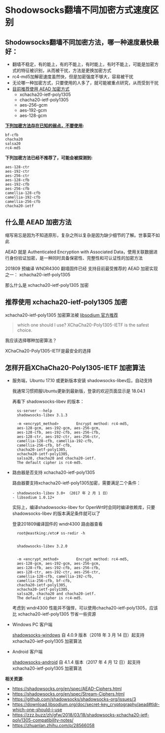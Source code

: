 Shodowsocks翻墙不同加密方式速度区别
==============================

Shodowsocks翻墙不同加密方法，哪一种速度最快最好：
--------

- 翻墙不稳定，有的能上，有的不能上，有时能上，有时不能上，可能是加密方式的特征被识别，从而被干扰，方法是更换加密方式
- rc4-md5加解密速度虽然快，但是加密强度不够大，容易被干扰
- 无论哪一种加密方式，只要使用的人多了，就可能被重点研究，从而受到干扰
- [目前推荐使用 AEAD 加密方式](https://shadowsocks.org/en/spec/AEAD-Ciphers.html)
  * xchacha20-ietf-poly1305  
  * chacha20-ietf-poly1305
  * aes-256-gcm
  * aes-192-gcm
  * aes-128-gcm

**[下列加密方法存在已知的弱点，不要使用](https://shadowsocks.org/en/spec/Stream-Ciphers.html):**

    bf-cfb
    chacha20
    salsa20
    rc4-md5

**下列加密方法已经不推荐了，可能会被探测到:**

    aes-128-ctr
    aes-192-ctr
    aes-256-ctr
    aes-128-cfb
    aes-192-cfb
    aes-256-cfb
    camellia-128-cfb
    camellia-192-cfb
    camellia-256-cfb
    chacha20-ietf

什么是 AEAD 加密方法
--------

缩写易忘是因为不知道原形，复杂之所以复杂是因为缺少细节的了解。世事莫不如此

AEAD 就是 Authenticated Encryption with Associated Data，使用关联数据进行身份验证加密，是一种同时具备保密性、完整性和可认证性的加密方法

201809 预编译 WNDR4300 翻墙固件已经 支持目前最受推荐的 AEAD 加密实现之一： xchacha20-ietf-poly1305

那么什么是 xchacha20-ietf-poly1305 加密

推荐使用 xchacha20-ietf-poly1305 加密
--------

xchacha20-ietf-poly1305 加密算法被 [libsodium 官方推荐](https://download.libsodium.org/doc/secret-key_cryptography/aead#tldr-which-one-should-i-use)

> which one should I use?
> XChaCha20-Poly1305-IETF is the safest choice.

我应该选择哪种加密算法？

XChaCha20-Poly1305-IETF是最安全的选择

怎样开启XChaCha20-Poly1305-IETF 加密算法
--------

- 服务端，Ubuntu 17.10 或更新版本安装 shadowsocks-libev后，自动支持

    我通常习惯把服Ubuntu更新到最新版，登录的欢迎页面显示是 18.04.1

    再看下 shadowsocks-libev 的版本：

        ss-server --help
        shadowsocks-libev 3.1.3

        -m <encrypt_method>        Encrypt method: rc4-md5,
        aes-128-gcm, aes-192-gcm, aes-256-gcm,
        aes-128-cfb, aes-192-cfb, aes-256-cfb,
        aes-128-ctr, aes-192-ctr, aes-256-ctr,
        camellia-128-cfb, camellia-192-cfb,
        camellia-256-cfb, bf-cfb,
        chacha20-ietf-poly1305,
        xchacha20-ietf-poly1305,
        salsa20, chacha20 and chacha20-ietf.
        The default cipher is rc4-md5.

- 路由器是否支持 xchacha20-ietf-poly1305

    路由器要支持xchacha20-ietf-poly1305加密，需要满足二个条件：

      - shadowsocks-libev 3.0+ （2017 年 2 月 1 日）
      - libsodium 1.0.12+

    实际上，编译shadowsocks-libev for OpenWrt时会同时编译依赖库，只要shadowsocks-libev 的版本满足条件就可以了

    登录201809编译固件的 wndr4300 路由器查看

        root@eastking:/etc# ss-redir -h


        shadowsocks-libev 3.2.0


        -m <encrypt_method>        Encrypt method: rc4-md5,
        aes-128-gcm, aes-192-gcm, aes-256-gcm,
        aes-128-cfb, aes-192-cfb, aes-256-cfb,
        aes-128-ctr, aes-192-ctr, aes-256-ctr,
        camellia-128-cfb, camellia-192-cfb,
        camellia-256-cfb, bf-cfb,
        chacha20-ietf-poly1305,
        xchacha20-ietf-poly1305,
        salsa20, chacha20 and chacha20-ietf.
        The default cipher is rc4-md5.

    考虑到 wndr4300 性能并不强悍，可以使用chacha20-ietf-poly1305，应该比 xchacha20-ietf-poly1305 节省一些资源

- Windows PC 客户端

    [shadowsocks-windows](https://github.com/shadowsocks/shadowsocks-windows) 自 4.0.9 版本（2018 年 3 月 14 日）起支持 xchacha20-ietf-poly1305 加密算法

- Android 客户端

    [shadowsocks-android](https://github.com/shadowsocks/shadowsocks-android) 自 4.1.4 版本（2017 年 4 月 12 日）起支持 xchacha20-ietf-poly1305 加密算法

**相关资源**:

- https://shadowsocks.org/en/spec/AEAD-Ciphers.html
- https://shadowsocks.org/en/spec/Stream-Ciphers.html
- https://github.com/shadowsocks/shadowsocks-org/issues/3
- https://download.libsodium.org/doc/secret-key_cryptography/aead#tldr-which-one-should-i-use
- https://zzz.buzz/zh/gfw/2018/03/18/shadowsocks-xchacha20-ietf-poly1305-compatibility-notes/
- https://zhuanlan.zhihu.com/p/28566058